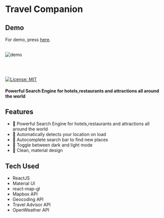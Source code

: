 # Travel Companion

## Demo

For demo, press <a href="https://travel-companion-323608.firebaseapp.com/" target="_blank">here</a>.
<br />
<br />

![demo](https://github.com/mrprince88/TravelCompanion/assets/123789913/c6feb586-3e85-403d-a65a-24738b610fd0)

<br />
<br />

[![License: MIT](https://img.shields.io/badge/License-MIT-yellow.svg)](https://github.com/mrprince88/TravelCompanion/main/LICENSE)

#### Powerful Search Engine for hotels,restaurants and attractions all around the world

## Features

- 📌 Powerful Search Engine for hotels,restaurants and attractions all around the world
- 📌 Automatically detects your location on load
- 📌 Autocomplete search bar to find new places
- 📌 Toggle between dark and light mode
- 📌 Clean, material design

## Tech Used

- ReactJS
- Material UI
- react-map-gl
- Mapbox API
- Geocoding API
- Travel Advisor API
- OpenWeather API
